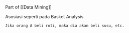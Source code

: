 Part of [[Data Mining]]

Asosiasi seperti pada Basket Analysis

	Jika orang A beli roti, maka dia akan beli susu, etc.

